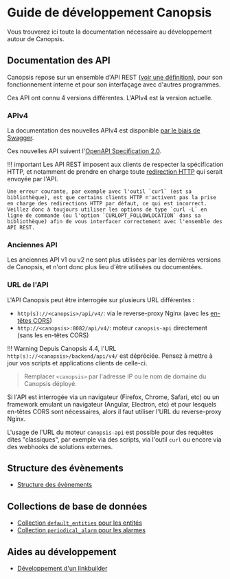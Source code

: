 # Guide de développement Canopsis

Vous trouverez ici toute la documentation nécessaire au développement autour de Canopsis.

## Documentation des API

Canopsis repose sur un ensemble d'API REST ([voir une définition](https://www.redhat.com/fr/topics/api/what-is-a-rest-api)), pour son fonctionnement interne et pour son interfaçage avec d'autres programmes.

Ces API ont connu 4 versions différentes. L'APIv4 est la version actuelle.

### APIv4

La documentation des nouvelles APIv4 est disponible [par le biais de Swagger](./swagger).

Ces nouvelles API suivent l'[OpenAPI Specification 2.0](https://github.com/OAI/OpenAPI-Specification/blob/main/versions/2.0.md).

!!! important
    Les API REST imposent aux clients de respecter la spécification HTTP, et notamment de prendre en charge toute [redirection HTTP](https://www.rfc-editor.org/rfc/rfc7231#section-6.4) qui serait envoyée par l'API.

    Une erreur courante, par exemple avec l'outil `curl` (est sa bibliothèque), est que certains clients HTTP n'activent pas la prise en charge des redirections HTTP par défaut, ce qui est incorrect. Veillez donc à toujours utiliser les options de type `curl -L` en ligne de commande (ou l'option `CURLOPT_FOLLOWLOCATION` dans sa bibliothèque) afin de vous interfacer correctement avec l'ensemble des API REST.

### Anciennes API

Les anciennes API v1 ou v2 ne sont plus utilisées par les dernières versions de Canopsis, et n'ont donc plus lieu d'être utilisées ou documentées.

### URL de l'API

L'API Canopsis peut être interrogée sur plusieurs URL différentes :

 - `http(s)://<canopsis>/api/v4/`: via le reverse-proxy Nginx (avec les [en-têtes CORS](https://developer.mozilla.org/fr/docs/Web/HTTP/CORS))
 - `http://<canopsis>:8082/api/v4/`: moteur `canopsis-api` directement (sans les en-têtes CORS)


!!! Warning
    Depuis Canopsis 4.4, l'URL `http(s)://<canopsis>/backend/api/v4/` est dépréciée. Pensez à mettre à jour vos scripts et applications clients de celle-ci.

> Remplacer `<canopsis>` par l'adresse IP ou le nom de domaine du Canopsis déployé.

Si l'API est interrogée via un navigateur (Firefox, Chrome, Safari, etc) ou un framework emulant un navigateur (Angular, Electron, etc) et pour lesquels en-têtes CORS sont nécessaires, alors il faut utiliser l'URL du reverse-proxy Nginx.

L'usage de l'URL du moteur `canopsis-api` est possible pour des requêtes dites "classiques", par exemple via des scripts, via l'outil `curl` ou encore via des webhooks de solutions externes.

## Structure des évènements

* [Structure des évènements](struct-event.md)

## Collections de base de données

* [Collection `default_entities` pour les entités](base-de-donnees/default-entities.md)
* [Collection `periodical_alarm` pour les alarmes](base-de-donnees/periodical-alarm.md)

## Aides au développement

* [Développement d'un linkbuilder](dev-linkbuilder.md)
